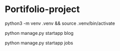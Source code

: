 # Portifolio-project

python3 -m venv .venv && source .venv/bin/activate

python manage.py startapp blog

python manage.py startapp jobs